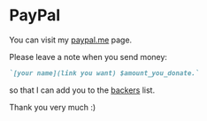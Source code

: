 # PayPal

You can visit my [paypal.me](https://) page.

Please leave a note when you send money:

```markdown
`[your name](link you want) $amount_you_donate.`
```

so that I can add you to the [backers](backers.md) list.

Thank you very much :)
